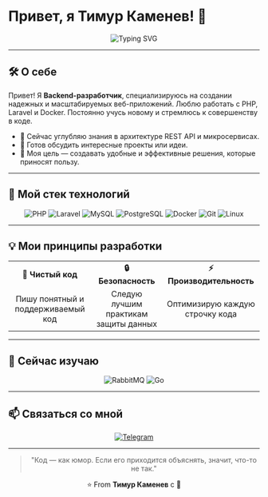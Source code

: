 # Привет, я Тимур Каменев! 👋

<div align="center">
  <img src="https://readme-typing-svg.herokuapp.com?font=Fira+Code&size=25&duration=3000&pause=1000&color=00FF7F&center=true&vCenter=true&width=435&lines=Backend+Developer;PHP+%7C+Laravel+%7C+Docker;Люблю+решать+сложные+задачи" alt="Typing SVG" />
</div>

---

## 🛠️ О себе

Привет! Я **Backend-разработчик**, специализируюсь на создании надежных и масштабируемых веб-приложений. Люблю работать с PHP, Laravel и Docker. Постоянно учусь новому и стремлюсь к совершенству в коде.

- 🌱 Сейчас углубляю знания в архитектуре REST API и микросервисах.
- 💬 Готов обсудить интересные проекты или идеи.
- 🎯 Моя цель — создавать удобные и эффективные решения, которые приносят пользу.

---

## 🚀 Мой стек технологий

<div align="center">
  <img src="https://img.shields.io/badge/PHP-777BB4?style=for-the-badge&logo=php&logoColor=white" alt="PHP" />
  <img src="https://img.shields.io/badge/Laravel-FF2D20?style=for-the-badge&logo=laravel&logoColor=white" alt="Laravel" />
  <img src="https://img.shields.io/badge/MySQL-4479A1?style=for-the-badge&logo=mysql&logoColor=white" alt="MySQL" />
  <img src="https://img.shields.io/badge/PostgreSQL-336791?style=for-the-badge&logo=postgresql&logoColor=white" alt="PostgreSQL" />
  <img src="https://img.shields.io/badge/Docker-2496ED?style=for-the-badge&logo=docker&logoColor=white" alt="Docker" />
  <img src="https://img.shields.io/badge/Git-F05032?style=for-the-badge&logo=git&logoColor=white" alt="Git" />
  <img src="https://img.shields.io/badge/Linux-FCC624?style=for-the-badge&logo=linux&logoColor=black" alt="Linux" />
</div>

---

## 💡 Мои принципы разработки

<div align="center">
  <table>
    <tr>
      <td align="center"><b>🧠 Чистый код</b></td>
      <td align="center"><b>🔒 Безопасность</b></td>
      <td align="center"><b>⚡ Производительность</b></td>
    </tr>
    <tr>
      <td align="center">Пишу понятный и поддерживаемый код</td>
      <td align="center">Следую лучшим практикам защиты данных</td>
      <td align="center">Оптимизирую каждую строчку кода</td>
    </tr>
  </table>
</div>

---

## 🌱 Сейчас изучаю

<div align="center">
  <img src="https://img.shields.io/badge/RabbitMQ-FF6600?style=for-the-badge&logo=rabbitmq&logoColor=white" alt="RabbitMQ" />
  <img src="https://img.shields.io/badge/Go-00ADD8?style=for-the-badge&logo=go&logoColor=white" alt="Go" />
</div>

---

## 📫 Связаться со мной

<div align="center">
  <a href="https://t.me/Timur_Kamenev">
    <img src="https://img.shields.io/badge/Telegram-2CA5E0?style=for-the-badge&logo=telegram&logoColor=white" alt="Telegram"/>
  </a>
</div>

---

<div align="center">
  <blockquote>
    <p>"Код — как юмор. Если его приходится объяснять, значит, что-то не так."</p>
  </blockquote>
  <p>⭐️ From <b>Тимур Каменев</b> с 💚</p>
</div>
